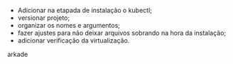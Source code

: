 - Adicionar na etapada de instalação o kubectl;
- versionar projeto;
- organizar os nomes e argumentos;
- fazer ajustes para não deixar arquivos sobrando na hora da instalação;
- adicionar verificação da virtualização.

arkade
